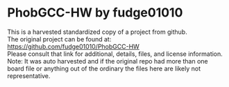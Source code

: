 
# PhobGCC-HW by fudge01010  
This is a harvested standardized copy of a project from github.  
The original project can be found at:  
https://github.com/fudge01010/PhobGCC-HW  
Please consult that link for additional, details, files, and license information.  
Note: It was auto harvested and if the original repo had more than one board file or anything out of the ordinary the files here are likely not representative.  
    